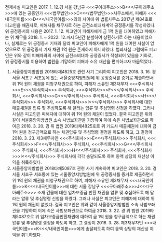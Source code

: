 전제사실
피고인은 2017. 1. 12.경 서울 강남구 <<<구아래주소>>>B<<</구아래주소>>>에 있는 공증인가 <<<법무법인>>>C<<</법무법인>>>사무소에서, 피해자 <<<내국인이름>>>D<<</내국인이름>>>와의 사이에 위 법률사무소 2017년 제84호로 피고인을 채권자로, 피해자를 채무자로 하는 금전소비대차계약 공정증서를 작성하였다.
위 공정증서의 내용은 2017. 1. 12. 피고인이 피해자에게 금 1억 원을 대여하였고 피해자는 위 채무를 2018. 1. ~ 2022. 12.까지 5년간 분할하여 상환하기로 하는 내용이었으나, 실제로는 위 공정증서 기재와 달리 피고인이 피해자에게 1억 원을 대여한 사실이 없었으므로 위 공정증서 기재 채권 1억 원은 존재하지 아니하였다.
범죄사실
그럼에도 피고인은 위와 같이 피해자와의 사이에 금전소비대차 공정증서가 작성되어 있음을 기화로, 위 공정증서를 이용하여 법원을 기망하여 피해자 소유 재산을 편취하고자 마음먹었다.
1. 서울중앙지방법원 2018타채4825호 관련 사기
그리하여 피고인은 2018. 3. 16. 경 서울 서초구 서초동에 있는 서울중앙지방법원에 위 공정증서를 증거로 제출하면서 위 1억 원의 채권을 피청구채권으로 하여, 피해자 소유인 제3채무자 <<<주식회사>>>E<<</주식회사>>> 주식회사, <<<주식회사>>>F<<</주식회사>>> 주식회사, <<<주식회사>>>G<<</주식회사>>> 주식회사, <<<주식회사>>>H<<</주식회사>>> 주식회사, <<<주식회사>>>I<<</주식회사>>> 주식회사에 대한 매출채권을 압류 및 추심하도록 해 달라는 압류 및 추심명령 신청을 하였다.
그러나 사실은 피고인은 피해자에 대하여 위 1억 원의 채권이 없었다.
결국 피고인은 위와 같이 서울중앙지방법원 소속 사법보좌관을 기망하여 이에 속은 사법보좌관으로 하여금 2018. 3. 20. 경 위 법원 2019타채4825호로 위 카드사 매출채권에 대하여 금 1억 원을 청구금액으로 하는 채권압류 및 추심명령 결정을 하도록 하고, 그 결정이 2018. 3. 23. 제3채무자인 <<<주식회사>>>E<<</주식회사>>> 주식회사, <<<주식회사>>>F<<</주식회사>>> 주식회사, <<<주식회사>>>G<<</주식회사>>> 주식회사, <<<주식회사>>>H<<</주식회사>>> 주식회사, <<<주식회사>>>I<<</주식회사>>> 주식회사에 각각 송달되도록 하여 동액 상당의 재산상 이익을 취득하였다.
2. 서울중앙지방법원 2018타채5087호 관련 사기
계속하여 피고인은 2018. 3. 20. 경 서울 서초구 서초동에 있는 서울중앙지방법원에 위 공정증서를 증거로 제출하면서 위 1억 원의 채권을 피청구채권으로 하여, 피해자 소유인 제3채무자 <<<내국인이름>>>K<<</내국인이름>>>에 대한 서울 강남구 <<<구아래주소>>>J<<</구아래주소>>> 소재 건물에 대한 임차보증금 반환 채권을 압류 및 추심하도록 해 달라는 압류 및 추심명령 신청을 하였다.
그러나 사실은 피고인은 피해자에 대하여 위 1억 원의 채권이 없었다.
결국 피고인은 위와 같이 서울중앙지방법원 소속 사법보좌관을 기망하여 이에 속은 사법보좌관으로 하여금 2018. 3. 22. 경 위 법원 2019타채5087호로 위 임차보증금반환채권에 대하여 금 1억 원을 청구금액으로 하는 채권압류 및 추심명령 결정을 하도록 하고, 그 결정이 2018. 3. 28. 제3채무자인 <<<내국인이름>>>K<<</내국인이름>>>에게 송달되도록 하여 동액 상당의 재산상 이익을 취득하였다.